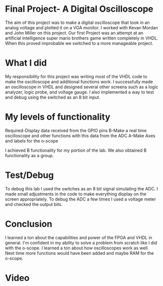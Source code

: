 Final Project- A Digital Oscilloscope
=====================================
The aim of this project was to make a digital oscilloscope that
took in an analog voltage and plotted it on a VGA monitor. I worked with 
Kevan Mordan and John Miller on this project. Our first Project was an attempt at 
an artificial intelligence super mario brothers game written completely in VHDL.
When this proved improbable we switched to a more manageable project. 

What I did
==========
My responsibility for this project was writing most of the VHDL code to make the oscilloscope 
and additional functions work. I successfully made an oscilloscope in VHDL and designed several other 
screens such as a logic analyzer, logic probe, and voltage gauge. I also implemented a way to test and debug using 
the switched as an 8 bit input. 

My levels of functionality
==========================
Required-Display data received from the GPIO pins
B-Make a real time oscilloscope and other functions with this data from the ADC
A-Make Axes and labels for the o-scope

I achieved B functionality for my portion of the lab. We also obtained B functionality as a group.

Test/Debug
==========
To debug this lab I used the switches as an 8 bit signal simulating the ADC. I made small adjustments in the code to make 
everything display on the screen appropriately. To debug the ADC a few times I used a voltage meter and checked the output bits.

Conclusion
==========
I learned a ton about the capabilities and power of the FPGA and VHDL in general. I'm confident in my ability to solve
a problem from scratch like I did with the o-scope. I learned a ton about how oscilloscopes work as well. Next time more functions would have 
been added and maybe RAM for the o-scope.

Video
=====
